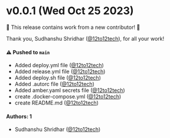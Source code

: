 # v0.0.1 (Wed Oct 25 2023)

:tada: This release contains work from a new contributor! :tada:

Thank you, Sudhanshu Shridhar ([@12to12tech](https://github.com/12to12tech)), for all your work!

#### ⚠️ Pushed to `main`

- Added deploy.yml file ([@12to12tech](https://github.com/12to12tech))
- Added release.yml file ([@12to12tech](https://github.com/12to12tech))
- Added deploy.sh file ([@12to12tech](https://github.com/12to12tech))
- Added .autorc file ([@12to12tech](https://github.com/12to12tech))
- Added amber.yaml secrets file ([@12to12tech](https://github.com/12to12tech))
- create .docker-compose.yml ([@12to12tech](https://github.com/12to12tech))
- create README.md ([@12to12tech](https://github.com/12to12tech))

#### Authors: 1

- Sudhanshu Shridhar ([@12to12tech](https://github.com/12to12tech))
